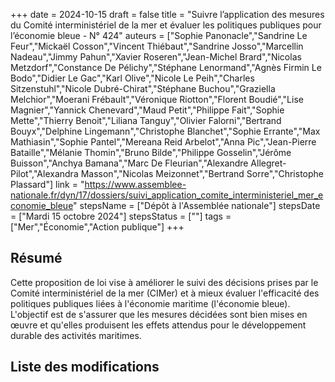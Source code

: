+++
date = 2024-10-15
draft = false
title = "Suivre l’application des mesures du Comité interministériel de la mer et évaluer les politiques publiques pour l’économie bleue - N° 424"
auteurs = ["Sophie Panonacle","Sandrine Le Feur","Mickaël Cosson","Vincent Thiébaut","Sandrine Josso","Marcellin Nadeau","Jimmy Pahun","Xavier Roseren","Jean-Michel Brard","Nicolas Metzdorf","Constance De Pélichy","Stéphane Lenormand","Agnès Firmin Le Bodo","Didier Le Gac","Karl Olive","Nicole Le Peih","Charles Sitzenstuhl","Nicole Dubré-Chirat","Stéphane Buchou","Graziella Melchior","Moerani Frébault","Véronique Riotton","Florent Boudié","Lise Magnier","Yannick Chenevard","Maud Petit","Philippe Fait","Sophie Mette","Thierry Benoit","Liliana Tanguy","Olivier Falorni","Bertrand Bouyx","Delphine Lingemann","Christophe Blanchet","Sophie Errante","Max Mathiasin","Sophie Pantel","Mereana Reid Arbelot","Anna Pic","Jean-Pierre Bataille","Mélanie Thomin","Bruno Bilde","Philippe Gosselin","Jérôme Buisson","Anchya Bamana","Marc De Fleurian","Alexandre Allegret-Pilot","Alexandra Masson","Nicolas Meizonnet","Bertrand Sorre","Christophe Plassard"]
link = "https://www.assemblee-nationale.fr/dyn/17/dossiers/suivi_application_comite_interministeriel_mer_economie_bleue"
stepsName = ["Dépôt à l'Assemblée nationale"]
stepsDate = ["Mardi 15 octobre 2024"]
stepsStatus = [""]
tags = ["Mer","Économie","Action publique"]
+++

## Résumé

Cette proposition de loi vise à améliorer le suivi des décisions prises par le Comité interministériel de la mer (CIMer) et à mieux évaluer l'efficacité des politiques publiques liées à l'économie maritime (l'économie bleue). L'objectif est de s'assurer que les mesures décidées sont bien mises en œuvre et qu'elles produisent les effets attendus pour le développement durable des activités maritimes.

## Liste des modifications


